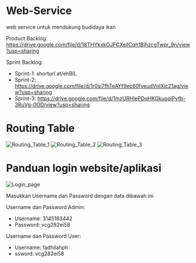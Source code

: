 
# Web-Service
web service untuk mendukung budidaya ikan

Product Backlog: https://drive.google.com/file/d/18THYkxkOJFCXeiICqh1BjhzcgTwpr_9n/view?usp=sharing

Sprint Backlog:
- Sprint-1: shorturl.at/ehBIL
- Sprint-2: https://drive.google.com/file/d/1r0si7fhTeAYf9ec60fyeudVnlXic21ag/view?usp=sharing
- Sprint-3: https://drive.google.com/file/d/1mzURHlePDqHKGkuoqlPyfb-3RuVg-0OD/view?usp=sharing

# Routing Table
![Routing_Table_1](https://user-images.githubusercontent.com/62755456/127277422-3e1e1c2f-76db-40a8-9aee-5221f2d132df.PNG)
![Routing_Table_2](https://user-images.githubusercontent.com/62755456/127277442-0226fae3-f368-49c9-9f80-15eda2a5bee9.PNG)
![Routing_Table_3](https://user-images.githubusercontent.com/62755456/127277450-57bc405f-5f0c-47f3-a03b-d82c80c44a5f.PNG)

# Panduan login website/aplikasi
![Login_page](https://user-images.githubusercontent.com/62755456/127580604-195c5d05-056e-438a-983e-ee3791657571.PNG)

Masukkan Username dan Password dengan data dibawah ini

Username dan Password Admin:
- Username: 3145163442
- Password: vcg282ei58

Username dan Password User:
- Username: fadhilahph
- ssword: vcg282ei58
